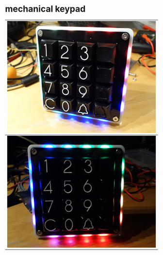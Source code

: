 # mechanical keypad

| <img src="images/mechpad0.jpg" width="512"> |
|-|
| <img src="images/mechpad1.jpg" width="512"> |

